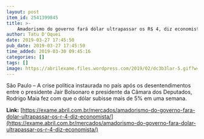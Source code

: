 ```yaml
---
layout: post
item_id: 2541399845
title: >-
    Amadorismo do governo fará dólar ultrapassar os R$ 4, diz economista
author: Tatu D'Oquei
date: 2019-03-27 17:45:50
pub_date: 2019-03-27 17:45:50
time_added: 2019-03-30 09:45:16
categories: []
tags: []
image: https://abrilexame.files.wordpress.com/2019/02/dc3b3lar-5.gif?w=680&h=453&crop=1
---
```


São Paulo – A crise política instaurada no país após os desentendimentos entre o presidente Jair Bolsonaro e presidente da Câmara dos Deputados, Rodrigo Maia fez com que o dólar subisse mais de 5% em uma semana.

**Link:** [https://exame.abril.com.br/mercados/amadorismo-do-governo-fara-dolar-ultrapassar-os-r-4-diz-economista/](https://exame.abril.com.br/mercados/amadorismo-do-governo-fara-dolar-ultrapassar-os-r-4-diz-economista/)

